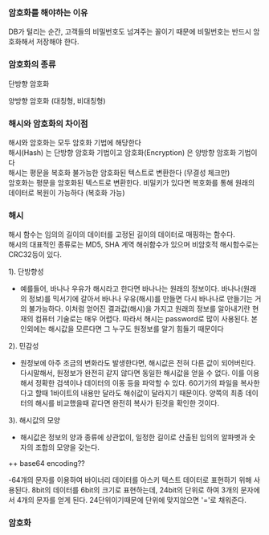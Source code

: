 




### 암호화를 해야하는 이유

 DB가 털리는 순간, 고객들의 비밀번호도 넘겨주는 꼴이기 때문에 비밀번호는 반드시 암호화해서 저장해야 한다.

### 암호화의 종류

단방향 암호화 

양방향 암호화 (대칭형, 비대칭형)



### 해시와 암호화의 차이점

해시와 암호화는 모두 암호화 기법에 해당한다  
해시(Hash) 는 단방향 암호화 기법이고 암호화(Encryption) 은 양방향 암호화 기법이다  
해시는 평문을 복호화 불가능한 암호화된 텍스트로 변환한다 (무결성 체크만)  
암호화는 평문을 암호화된 텍스트로 변환한다. 비밀키가 있다면 복호화를 통해 원래의 데이터로 복원이 가능하다 (복호화 가능)



### 해시


해시 함수는 임의의 길이의 데이터를 고정된 길이의 데이터로 매핑하는 함수다.  
해시의 대표적인 종류로는 MD5, SHA 계역 해쉬함수가 있으며 비암호적 해시함수로는 CRC32등이 있다.  
 

1). 단방향성  

- 예를들어, 바나나 우유가 해시라고 한다면 바나나는 원래의 정보이다. 바나나(원래의 정보)를 믹서기에 갈아서 바나나 우유(해시)를 만들면 다시 바나나로 만들기는 거의 불가능하다. 이처럼 얻어진 결과값(해시)을 가지고 원래의 정보를 알아내기란 현재의 컴퓨터 기술로는 매우 어렵다. 따라서 해시는 password로 많이 사용된다. 본인외에는 해시값을 모른다면 그 누구도 원정보를 알기 힘들기 때문이다

 

2). 민감성

- 원정보에 아주 조금의 변화라도 발생한다면, 해시값은 전혀 다른 값이 되어버린다. 다시말해서, 원정보가 완전히 같지 않다면 동일한 해시값을 얻을 수 없다. 이를 이용해서 정확한 검색이나 데이터의 이동 등을 파악할 수 있다. 60기가의 파일을 복사한다고 할때 1바이트의 내용만 달라도 해쉬값이 달라지기 때문이다. 양쪽의 최종 데이터의 해시를 비교했을때 같다면 완전히 복사가 된것을 확인한 것이다.

 

3). 해시값의 모양

- 해시값은 정보의 양과 종류에 상관없이, 일정한 길이로 산출된 임의의 알파벳과 숫자의 조합의 모양을 갖는다.

 

 

++ base64 encoding??

-64개의 문자를 이용하여 바이너리 데이터를 아스키 텍스트 데이터로 표현하기 위해 사용된다.  8bit의 데이터를 6bit의 크기로 표현하는데, 24bit의 단위로 하여 3개의 문자에서 4개의 문자를 얻게 된다. 24단위이기때문에 단위에 맞지않으면 '='로 채워준다.

###  암호화
